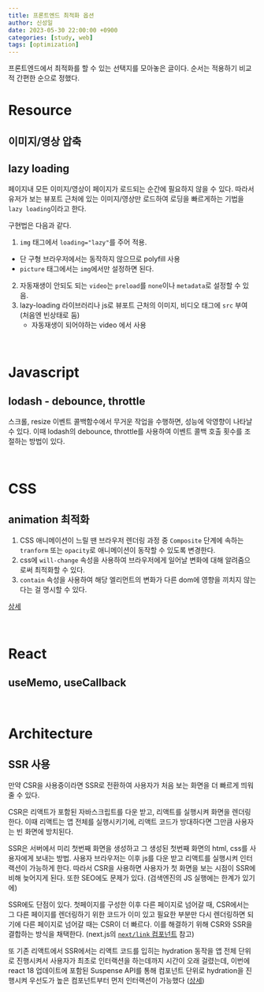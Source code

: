 ```yaml
---
title: 프론트엔드 최적화 옵션
author: 신성일
date: 2023-05-30 22:00:00 +0900
categories: [study, web]
tags: [optimization] 
---
```




프론트엔드에서 최적화를 할 수 있는 선택지를 모아놓은 글이다. 순서는 적용하기 비교적 간편한 순으로 정했다.

# Resource

## 이미지/영상 압축



## lazy loading

페이지내 모든 이미지/영상이 페이지가 로드되는 순간에 필요하지 않을 수 있다. 따라서 유저가 보는 뷰포트 근처에 있는 이미지/영상만 로드하여 로딩을 빠르게하는 기법을 `lazy loading`이라고 한다.

구현법은 다음과 같다.

1.  `img` 태그에서 `loading="lazy"`를 주어 적용.
   - 단 구형 브라우저에서는 동작하지 않으므로 polyfill 사용
   - `picture` 태그에서는 `img`에서만 설정하면 된다.
2. 자동재생이 안되도 되는 `video`는 `preload`를 `none`이나 `metadata`로 설정할 수 있음. 
3. lazy-loading 라이브러리나 js로 뷰포트 근처의 이미지, 비디오 태그에 `src` 부여 (처음엔 빈상태로 둠)
   - 자동재생이 되어야하는 video 에서 사용

<br/>

# Javascript

## lodash - debounce, throttle

스크롤, resize 이벤트 콜백함수에서 무거운 작업을 수행하면, 성능에 악영향이 나타날 수 있다. 이때 lodash의 debounce, throttle를 사용하여 이벤트 콜백 호출 횟수를 조절하는 방법이 있다.



<br/>

# CSS

## animation 최적화

1. CSS 애니메이션이 느릴 땐 브라우저 렌더링 과정 중 `Composite` 단계에 속하는 `tranform` 또는 `opacity`로 애니메이션이 동작할 수 있도록 변경한다. 
2. css에 `will-change` 속성을 사용하여 브라우저에게 일어날 변화에 대해 알려줌으로써 최적화할 수 있다.
3. `contain` 속성을 사용하여 해당 엘리먼트의 변화가 다른 dom에 영향을 끼치지 않는다는 걸 명시할 수 있다.

[상세](https://seongil-shin.github.io/posts/css-%EC%B5%9C%EC%A0%81%ED%99%94/#css-%EC%B5%9C%EC%A0%81%ED%99%94)



<br/>

# React

## useMemo, useCallback





<br/>



# Architecture

## SSR 사용

만약 CSR을 사용중이라면 SSR로 전환하여 사용자가 처음 보는 화면을 더 빠르게 띄워줄 수 있다. 

CSR은 리액트가 포함된 자바스크립트를 다운 받고, 리액트를 실행시켜 화면을 렌더링한다. 이때 리액트는 앱 전체를 실행시키기에, 리액트 코드가 방대하다면 그만큼 사용자는 빈 화면에 방치된다.

SSR은 서버에서 미리 첫번째 화면을 생성하고 그 생성된 첫번째 화면의 html, css를 사용자에게 보내는 방법. 사용자 브라우저는 이후 js를 다운 받고 리액트를 실행시켜 인터랙션이 가능하게 한다. 따라서 CSR을 사용하면 사용자가 첫 화면을 보는 시점이 SSR에 비해 늦어지게 된다. 또한 SEO에도 문제가 있다. (검색엔진의 JS 실행에는 한계가 있기에)

SSR에도 단점이 있다. 첫페이지를 구성한 이후 다른 페이지로 넘어갈 때, CSR에서는 그 다른 페이지를 렌더링하기 위한 코드가 이미 있고 필요한 부분만 다시 렌더링하면 되기에 다른 페이지로 넘어갈 때는 CSR이 더 빠르다. 이를 해결하기 위해 CSR와 SSR을 결합하는 방식을 채택한다. (next.js의 [`next/link` 컴포넌트](https://nextjs.org/docs/pages/api-reference/components/script) 참고)

또 기존 리액트에서 SSR에서는 리액트 코드를 입히는 hydration 동작을 앱 전체 단위로 진행시켜서 사용자가 최초로 인터랙션을 하는데까지 시간이 오래 걸렸는데, 이번에 react 18 업데이트에 포함된 Suspense API를 통해 컴포넌트 단위로 hydration을 진행시켜 우선도가 높은 컴포넌트부터 먼저 인터랙션이 가능했다 ([상세](https://seongil-shin.github.io/posts/reactv18/#ssr%EC%9D%84-%EC%82%AC%EC%9A%A9%ED%95%98%EB%8A%94-%EC%9D%B4%EC%9C%A0))


